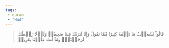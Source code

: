 ```yaml
---
tags: 
 - quran 
 - "Hud"
---
```


> قَالُواْ يَٰشُعَيۡبُ مَا نَفۡقَهُ كَثِيرٗا مِّمَّا تَقُولُ وَإِنَّا لَنَرَىٰكَ فِينَا ضَعِيفٗاۖ وَلَوۡلَا رَهۡطُكَ لَرَجَمۡنَٰكَۖ وَمَآ أَنتَ عَلَيۡنَا بِعَزِيزٖ
